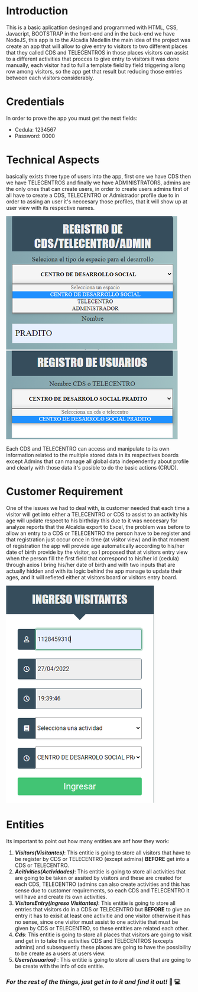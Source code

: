 # Introduction

This is a basic aplicattion desinged and programmed with HTML, CSS, Javacript, BOOTSTRAP in the front-end and in the back-end we have NodeJS, this app is to the Alcadia Medellin
the main idea of the project was create an app that will allow to give entry to visitors to two different places that they called CDS and TELECENTROS in those places visitors can assist to a different activities
that procces to give entry to visitors it was done manually, each visitor had to full a template field by field triggering a long row among visitors, so the app get that result but reducing those entries between each visitors considerably.

# Credentials

In order to prove the app you must get the next fields:
* Cedula: 1234567
* Password: 0000

# Technical Aspects

basically exists three type of users into the app, first one we have CDS then we have TELECENTROS and finally we have ADMINISTRATORS, admins are the only ones that can create users,
in order to create users admins first of all have to create a CDS, TELECENTRO or Admistrador profile due to in order to assing an user it's neccesary those profiles, that it will show up at user view
with its respective names.

![](https://github.com/domdv5/Alcadia/blob/main/src/public/img/cds.PNG)
![](https://github.com/domdv5/Alcadia/blob/main/src/public/img/users.PNG)


Each CDS and TELECENTRO can access and manipulate to its own information related to the multiple stored data in its respectives boards except Admins that can manage all global data 
independently about profile and clearly with those data it's posible to do the basic actions (CRUD).

# Customer Requirement

One of the issues we had to deal with, is customer needed that each time a visitor will get into either a TELECENTRO or CDS to assist to an activity his age will update respect to his birthday this due to it was neccesary for analyze reports that the Alcaldia export to Excel, the problem was before to allow an entry to a CDS or TELECENTRO the person have to be register and that registration just occur once in time (at visitor view) and in that moment of registration the app will provide age automatically according to his/her date of birth provide by the visitor, so I proposed that at visitors entry view when the person fill the first field that correspond to his/her id (cedula) through axios I bring his/her date of birth and with two inputs that are actually hidden and with its logic behind the app manage to update their ages, and it will refleted either at visitors board or visitors entry board.

![](https://github.com/domdv5/Alcadia/blob/main/src/public/img/Ingresos.PNG)


# Entities
Its important to point out how many entities are anf how they work: 

1. ***Visitors(Visitantes)***: This entitie is going to store all visitors that have to be register by CDS or TELECENTRO (except admins) **BEFORE** get into a CDS or TELECENTRO.
2. ***Acitivities(Actividades)***: This entitie is going to store all activities that are going to be taken or assited by visitors and these are created for each CDS, TELECENTRO
(admins can also create activities and this has sense due to customer requirements, so each CDS and TELECENTRO it will have and create its own activities.
3. ***VisitorsEntry(Ingreso Visitantes)***: This entitie is going to store all entries that visitors do in a CDS or TELECENTRO but **BEFORE** to give an entry it has to exisit
at least one activitie and one visitor otherwise it has no sense, since one visitor must assist to one activitie that must be given by CDS or TELECENTRO, so these entities are related each other.
4. ***Cds***:  This entitie is going to store all places that visitors are going to visit and get in to take the activities CDS and TELECENTROS (excepts admins) and subsequently these places
are going to have the possibility to be create as a users at users view.
5. ***Users(usuarios)*** :  This entitie is going to store all users that are going to be create with the info of cds entitie.

### ***For the rest of the things, just get in to it and find it out!***  :eyes: :computer:



